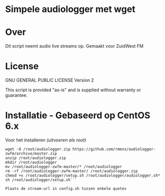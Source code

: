 Simpele audiologger met wget
=================

Over
=====
Dit script neemt audio live streams op.
Gemaakt voor ZuidWest FM

License
=======
GNU GENERAL PUBLIC LICENSE Version 2

This script is provided "as-is" and is supplied without warranty or guarantee.

Installatie - Gebaseerd op CentOS 6.x
============
Voor het installeren *(uitvoeren als root)*
 
  ```yum install unzip -y
  wget -O /root/audiologger.zip https://github.com/rmens/audiologger-zwfm/archive/master.zip 
  unzip /root/audiologger.zip
  mkdir /root/audiologger
  mv /root/audiologger-zwfm-master/* /root/audiologger
  rm -rf /root/audiologger-zwfm-master/ /root/audiologger.zip
  chmod +x /root/audiologger/setup.sh /root/audiologger/audiologger.sh* 
  sh /root/audiologger/setup.sh```

Plaats de stream-url in config.sh tussen enkele quotes
